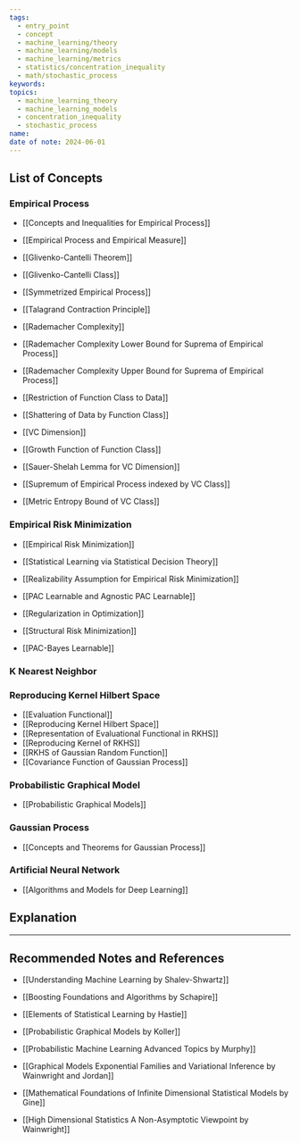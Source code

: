 ```yaml
---
tags:
  - entry_point
  - concept
  - machine_learning/theory
  - machine_learning/models
  - machine_learning/metrics
  - statistics/concentration_inequality
  - math/stochastic_process
keywords: 
topics:
  - machine_learning_theory
  - machine_learning_models
  - concentration_inequality
  - stochastic_process
name: 
date of note: 2024-06-01
---
```


## List of Concepts

### Empirical Process

- [[Concepts and Inequalities for Empirical Process]]

- [[Empirical Process and Empirical Measure]]
- [[Glivenko-Cantelli Theorem]]
- [[Glivenko-Cantelli Class]]

- [[Symmetrized Empirical Process]]
- [[Talagrand Contraction Principle]]
- [[Rademacher Complexity]]
- [[Rademacher Complexity Lower Bound for Suprema of Empirical Process]]
- [[Rademacher Complexity Upper Bound for Suprema of Empirical Process]]

- [[Restriction of Function Class to Data]]
- [[Shattering of Data by Function Class]]
- [[VC Dimension]]
- [[Growth Function of Function Class]]
- [[Sauer-Shelah Lemma for VC Dimension]]

- [[Supremum of Empirical Process indexed by VC Class]]
- [[Metric Entropy Bound of VC Class]]

### Empirical Risk Minimization

- [[Empirical Risk Minimization]]
- [[Statistical Learning via Statistical Decision Theory]]
- [[Realizability Assumption for Empirical Risk Minimization]]
- [[PAC Learnable and Agnostic PAC Learnable]]


- [[Regularization in Optimization]]
- [[Structural Risk Minimization]]
- [[PAC-Bayes Learnable]]

### K Nearest Neighbor




### Reproducing Kernel Hilbert Space

- [[Evaluation Functional]]
- [[Reproducing Kernel Hilbert Space]]
- [[Representation of Evaluational Functional in RKHS]]
- [[Reproducing Kernel of RKHS]]
- [[RKHS of Gaussian Random Function]]
- [[Covariance Function of Gaussian Process]]


### Probabilistic Graphical Model

- [[Probabilistic Graphical Models]]


### Gaussian Process

- [[Concepts and Theorems for Gaussian Process]]


### Artificial Neural Network

- [[Algorithms and Models for Deep Learning]]


## Explanation





-----------
##  Recommended Notes and References

- [[Understanding Machine Learning by Shalev-Shwartz]]
- [[Boosting Foundations and Algorithms by Schapire]]
- [[Elements of Statistical Learning by Hastie]]


- [[Probabilistic Graphical Models by Koller]]
- [[Probabilistic Machine Learning Advanced Topics by Murphy]]
- [[Graphical Models Exponential Families and Variational Inference by Wainwright and Jordan]]



- [[Mathematical Foundations of Infinite Dimensional Statistical Models by Gine]]
- [[High Dimensional Statistics A Non-Asymptotic Viewpoint by Wainwright]]